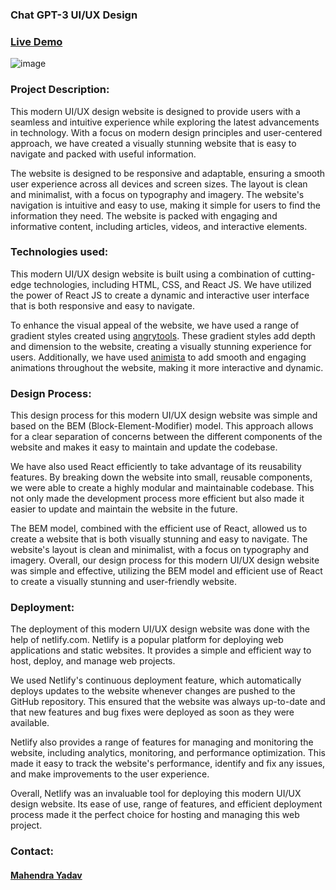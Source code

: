 ### **Chat GPT-3 UI/UX Design**


### **[Live Demo](https://chatgpt3-uiux-design.netlify.app/)**

![image](https://user-images.githubusercontent.com/101736812/214547205-cc7d89ff-cd99-4500-ac49-e394072c2fd7.png)

### **Project Description:** 
This modern UI/UX design website is designed to provide users with a seamless and intuitive experience while exploring the latest advancements in technology. With a focus on modern design principles and user-centered approach, we have created a visually stunning website that is easy to navigate and packed with useful information.

The website is designed to be responsive and adaptable, ensuring a smooth user experience across all devices and screen sizes. The layout is clean and minimalist, with a focus on typography and imagery. The website's navigation is intuitive and easy to use, making it simple for users to find the information they need. The website is packed with engaging and informative content, including articles, videos, and interactive elements.

### **Technologies used:**
This modern UI/UX design website is built using a combination of cutting-edge technologies, including HTML, CSS, and React JS. We have utilized the power of React JS to create a dynamic and interactive user interface that is both responsive and easy to navigate.

To enhance the visual appeal of the website, we have used a range of gradient styles created using [angrytools](https://angrytools.com/gradient/). These gradient styles add depth and dimension to the website, creating a visually stunning experience for users. Additionally, we have used [animista](https://animista.net/) to add smooth and engaging animations throughout the website, making it more interactive and dynamic.

### **Design Process:**
This design process for this modern UI/UX design website was simple and based on the BEM (Block-Element-Modifier) model. This approach allows for a clear separation of concerns between the different components of the website and makes it easy to maintain and update the codebase.

We have also used React efficiently to take advantage of its reusability features. By breaking down the website into small, reusable components, we were able to create a highly modular and maintainable codebase. This not only made the development process more efficient but also made it easier to update and maintain the website in the future.

The BEM model, combined with the efficient use of React, allowed us to create a website that is both visually stunning and easy to navigate. The website's layout is clean and minimalist, with a focus on typography and imagery. Overall, our design process for this modern UI/UX design website was simple and effective, utilizing the BEM model and efficient use of React to create a visually stunning and user-friendly website.


### **Deployment:**
The deployment of this modern UI/UX design website was done with the help of netlify.com. Netlify is a popular platform for deploying web applications and static websites. It provides a simple and efficient way to host, deploy, and manage web projects.

We used Netlify's continuous deployment feature, which automatically deploys updates to the website whenever changes are pushed to the GitHub repository. This ensured that the website was always up-to-date and that new features and bug fixes were deployed as soon as they were available.

Netlify also provides a range of features for managing and monitoring the website, including analytics, monitoring, and performance optimization. This made it easy to track the website's performance, identify and fix any issues, and make improvements to the user experience.

Overall, Netlify was an invaluable tool for deploying this modern UI/UX design website. Its ease of use, range of features, and efficient deployment process made it the perfect choice for hosting and managing this web project.

### **Contact:**
#### [Mahendra Yadav](https://mahendra-yadav.netlify.app/)
